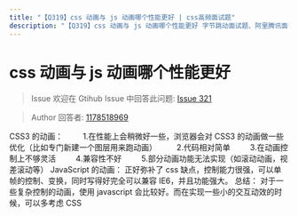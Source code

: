 ```yaml
---
title: "【Q319】css 动画与 js 动画哪个性能更好 | css高频面试题"
description: "【Q319】css 动画与 js 动画哪个性能更好 字节跳动面试题、阿里腾讯面试题、美团小米面试题。"
---
```


# css 动画与 js 动画哪个性能更好

> Issue
> 欢迎在 Gtihub Issue 中回答此问题: [Issue 321](https://github.com/shfshanyue/Daily-Question/issues/321)

> Author
> 回答者: [1178518969](https://github.com/1178518969)

CSS3 的动画：
　　 1.在性能上会稍微好一些，浏览器会对 CSS3 的动画做一些优化（比如专门新建一个图层用来跑动画）
　　 2.代码相对简单
　　 3.在动画控制上不够灵活
　　 4.兼容性不好
　　 5.部分动画功能无法实现（如滚动动画，视差滚动等）
JavaScript 的动画：
正好弥补了 css 缺点，控制能力很强，可以单帧的控制、变换，同时写得好完全可以兼容 IE6，并且功能强大。
总结：
对于一些复杂控制的动画，使用 javascript 会比较好。而在实现一些小的交互动效的时候，可以多考虑 CSS
